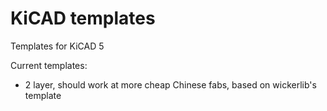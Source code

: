 # KiCAD templates
Templates for KiCAD 5

Current templates:
- 2 layer, should work at more cheap Chinese fabs, based on wickerlib's template
